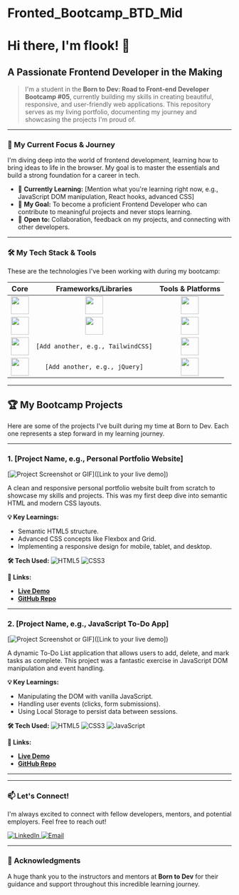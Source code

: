 # Fronted_Bootcamp_BTD_Mid
# Hi there, I'm flook! 👋

## A Passionate Frontend Developer in the Making

> I'm a student in the **Born to Dev: Road to Front-end Developer Bootcamp #05**, currently building my skills in creating beautiful, responsive, and user-friendly web applications. This repository serves as my living portfolio, documenting my journey and showcasing the projects I'm proud of.

---

### 🚀 My Current Focus & Journey

I'm diving deep into the world of frontend development, learning how to bring ideas to life in the browser. My goal is to master the essentials and build a strong foundation for a career in tech.

-   🌱 **Currently Learning:** [Mention what you're learning right now, e.g., JavaScript DOM manipulation, React hooks, advanced CSS]
-   🎯 **My Goal:** To become a proficient Frontend Developer who can contribute to meaningful projects and never stops learning.
-   🤝 **Open to:** Collaboration, feedback on my projects, and connecting with other developers.

---

### 🛠️ My Tech Stack & Tools

These are the technologies I've been working with during my bootcamp:

<!-- You can find more icons at https://github.com/devicons/devicon/blob/master/icons.md -->
| **Core** | **Frameworks/Libraries** | **Tools & Platforms** |
| :---: | :---: | :---: |
| <img src="https://cdn.jsdelivr.net/gh/devicons/devicon/icons/html5/html5-original.svg" width="40" /> | <img src="https://cdn.jsdelivr.net/gh/devicons/devicon/icons/react/react-original.svg" width="40" /> | <img src="https://cdn.jsdelivr.net/gh/devicons/devicon/icons/vscode/vscode-original.svg" width="40" /> |
| <img src="https://cdn.jsdelivr.net/gh/devicons/devicon/icons/css3/css3-original.svg" width="40" /> | <img src="https://cdn.jsdelivr.net/gh/devicons/devicon/icons/bootstrap/bootstrap-original.svg" width="40" /> | <img src="https://cdn.jsdelivr.net/gh/devicons/devicon/icons/git/git-original.svg" width="40" /> |
| <img src="https://cdn.jsdelivr.net/gh/devicons/devicon/icons/javascript/javascript-original.svg" width="40" /> | `[Add another, e.g., TailwindCSS]` | <img src="https://cdn.jsdelivr.net/gh/devicons/devicon/icons/github/github-original.svg" width="40" /> |
| <img src="https://cdn.jsdelivr.net/gh/devicons/devicon/icons/typescript/typescript-original.svg" width="40" /> | `[Add another, e.g., jQuery]` | <img src="https://cdn.jsdelivr.net/gh/devicons/devicon/icons/figma/figma-original.svg" width="40" /> |

---

## 🏆 My Bootcamp Projects

Here are some of the projects I've built during my time at Born to Dev. Each one represents a step forward in my learning journey.

---

### 1. [Project Name, e.g., Personal Portfolio Website]

[![Project Screenshot or GIF](https://via.placeholder.com/600x300.png?text=Your+Project+Screenshot+Here)]([Link to your live demo])

A clean and responsive personal portfolio website built from scratch to showcase my skills and projects. This was my first deep dive into semantic HTML and modern CSS layouts.

**💡 Key Learnings:**
-   Semantic HTML5 structure.
-   Advanced CSS concepts like Flexbox and Grid.
-   Implementing a responsive design for mobile, tablet, and desktop.

**🛠️ Tech Used:**
![HTML5](https://img.shields.io/badge/html5-%23E34F26.svg?style=for-the-badge&logo=html5&logoColor=white)
![CSS3](https://img.shields.io/badge/css3-%231572B6.svg?style=for-the-badge&logo=css3&logoColor=white)

**🔗 Links:**
-   [**Live Demo**]([your-live-demo-link-here])
-   [**GitHub Repo**]([your-github-repo-link-here])

---

### 2. [Project Name, e.g., JavaScript To-Do App]

[![Project Screenshot or GIF](https://via.placeholder.com/600x300.png?text=Your+Project+Screenshot+Here)]([Link to your live demo])

A dynamic To-Do List application that allows users to add, delete, and mark tasks as complete. This project was a fantastic exercise in JavaScript DOM manipulation and event handling.

**💡 Key Learnings:**
-   Manipulating the DOM with vanilla JavaScript.
-   Handling user events (clicks, form submissions).
-   Using Local Storage to persist data between sessions.

**🛠️ Tech Used:**
![HTML5](https://img.shields.io/badge/html5-%23E34F26.svg?style=for-the-badge&logo=html5&logoColor=white)
![CSS3](https://img.shields.io/badge/css3-%231572B6.svg?style=for-the-badge&logo=css3&logoColor=white)
![JavaScript](https://img.shields.io/badge/javascript-%23323330.svg?style=for-the-badge&logo=javascript&logoColor=%23F7DF1E)

**🔗 Links:**
-   [**Live Demo**]([your-live-demo-link-here])
-   [**GitHub Repo**]([your-github-repo-link-here])

---

<!-- 
  **TEMPLATE FOR A NEW PROJECT**
  Copy and paste this block for each new project you want to add.

### [Project Title]
[![Project Screenshot or GIF](https://via.placeholder.com/600x300.png?text=Your+Project+Screenshot+Here)]([Link to your live demo])

[A short, one-sentence description of your project and its purpose.]

**💡 Key Learnings:**
-   [What was the main skill you learned?]
-   [What was a challenge you overcame?]
-   [What feature are you most proud of?]

**🛠️ Tech Used:**
[Add tech badges here. Find more at https://shields.io/]

**🔗 Links:**
-   [**Live Demo**]([your-live-demo-link-here])
-   [**GitHub Repo**]([your-github-repo-link-here])

--- 
-->

---

### 📫 Let's Connect!

I'm always excited to connect with fellow developers, mentors, and potential employers. Feel free to reach out!

<p align="left">
  <a href="https://linkedin.com/in/[your-linkedin-username]" target="_blank">
    <img src="https://img.shields.io/badge/LinkedIn-0077B5?style=for-the-badge&logo=linkedin&logoColor=white" alt="LinkedIn"/>
  </a>
  <a href="mailto:[your-email-address]">
    <img src="https://img.shields.io/badge/Email-D14836?style=for-the-badge&logo=gmail&logoColor=white" alt="Email"/>
  </a>
</p>

---

### 🙏 Acknowledgments

A huge thank you to the instructors and mentors at **Born to Dev** for their guidance and support throughout this incredible learning journey.
